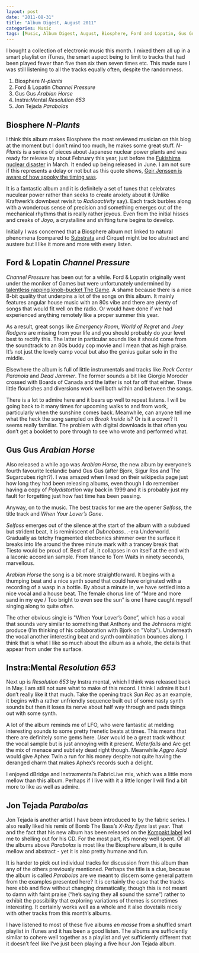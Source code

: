 ```yaml
---
layout: post
date: "2011-08-31"
title: "Album Digest, August 2011"
categories: Music
tags: [Music, Album Digest, August, Biosphere, Ford and Lopatin, Gus Gus, Instramental, Jon Tajeda]
---
```


I bought a collection of electronic music this month. I mixed them all up in a smart playlist on iTunes, the smart aspect being to limit to tracks that had been played fewer than five then six then seven times etc. This made sure I was still listening to all the tracks equally often, despite the randomness.

1. Biosphere _N-plants_
2. Ford & Lopatin _Channel Pressure_
3. Gus Gus _Arabian Horse_
4. Instra:Mental _Resolution 653_
5. Jon Tejada _Parabolas_

## Biosphere _N-Plants_


I think this album makes Biosphere the most reviewed musician on this blog at the moment but I don’t mind too much, he makes some great stuff. _N-Plants_ is a series of pieces about Japanese nuclear power plants and was ready for release by about February this year, just before the [Fukishima nuclear disaster](http://en.wikipedia.org/wiki/Fukushima_Daiichi_nuclear_disaster) in March. It ended up being released in June. I am not sure if this represents a delay or not but as this quote shows, [Geir Jenssen is aware of how spooky the timing was](http://www.touchmusic.org.uk/catalogue/to84_biosphere_nplants.html).

It is a fantastic album and it is definitely a set of tunes that celebrates nuculear power rather than seeks to create anxiety about it (Unlike Kraftwerk’s downbeat revisit to _Radioactivity_ say). Each track burbles along with a wonderous sense of precision and something emerges out of the mechanical rhythms that is really rather joyous. Even from the initial hisses and creaks of _Joyo_, a crystalline and shifting tune begins to develop.

Initially I was concerned that a Biosphere album not linked to natural phenomena (compared to [Substrata](uc4) and Cirque) might be too abstract and austere but I like it more and more with every listen.

## Ford & Lopatin _Channel Pressure_

_Channel Pressure_ has been out for a while. Ford & Lopatin originally went under the moniker of Games but were unfortunately undermined by [talentless rapping knob-bucket The Game](http://www.guardian.co.uk/music/2011/aug/15/game-twitter-prank-la-police). A shame because there is a nice 8-bit quality that underpins a lot of the songs on this album. It mainly features angular house music with an 80s vibe and there are plenty of songs that would fit well on the radio. Or would have done if we had experienced anything remotely like a proper summer this year.

As a result, great songs like _Emergency Room_, _World of Regret_ and _Joey Rodgers_ are missing from your life and you should probably do your level best to rectify this. The latter in particular sounds like it should come from the soundtrack to an 80s buddy cop movie and I mean that as high praise. It’s not just the lovely camp vocal but also the genius guitar solo in the middle.

Elsewhere the album is full of little instrumentals and tracks like _Rock Center Paranoia_ and _Dead Jammer_. The former sounds a bit like Giorgio Moroder crossed with Boards of Canada and the latter is not far off that either. These little flourishes and diversions work well both within and between the songs.

There is a lot to admire here and it bears up well to repeat listens. I will be going back to it many times for upcoming walks to and from work, particularly when the sunshine comes back. Meanwhile, can anyone tell me what the heck the song sampled on _Break Inside_ is? Or is it a cover? It seems really familiar. The problem with digital downloads is that often you don’t get a booklet to pore through to see who wrote and performed what.

## Gus Gus _Arabian Horse_

Also released a while ago was _Arabian Horse_, the new album by everyone’s fourth favourite Icelandic band Gus Gus (after Bjork, Sigur Ros and The Sugarcubes right?). I was amazed when I read on their wikipedia page just how long they had been releasing albums, even though I do remember having a copy of _Polydistortion_ way back in 1999 and it is probably just my fault for forgetting just how fast time has been passing.

Anyway, on to the music. The best tracks for me are the opener _Selfoss_, the title track and _When Your Lover’s Gone_.

_Selfoss_ emerges out of the silence at the start of the album with a subdued but strident beat, it is reminiscent of _Dubnobass…_-era Underworld. Gradually as tetchy fragmented electronics shimmer over the surface it breaks into life around the three minute mark with a trancey break that Tiesto would be proud of. Best of all, it collapses in on itself at the end with a laconic accordian sample. From trance to Tom Waits in ninety seconds, marvellous.

_Arabian Horse_ the song is a bit more straightforward. It begins with a thumping beat and a nice synth sound that could have originated with a recording of a wasp in a bottle. By about a minute in, we have settled into a nice vocal and a house beat. The female chorus line of “More and more sand in my eye / Too bright to even see the sun” is one I have caught myself singing along to quite often.

The other obvious single is "When Your Lover’s Gone”, which has a vocal that sounds very similar to something that Anthony and the Johnsons might produce (I’m thinking of his collaboration with Bjork on "Volta"). Underneath the vocal another interesting beat and synth combination bounces along. I think that is what I like so much about the album as a whole, the details that appear from under the surface.

## Instra:Mental _Resolution 653_

Next up is _Resolution 653_ by Instra:mental, which I think was released back in May. I am still not sure what to make of this record. I think I admire it but I don’t really like it that much. Take the opening track _Sun Rec_ as an example, it begins with a rather unfriendly sequence built out of some nasty synth sounds but then it loses its nerve about half way through and pads things out with some synth.

A lot of the album reminds me of LFO, who were fantastic at melding interesting sounds to some pretty frenetic beats at times. This means that there are definitely some gems here. _User_ would be a great track without the vocal sample but is just annoying with it present. _Waterfalls_ and Arc get the mix of menace and subtlety dead right though. Meanwhile _Aggro Acid_ would give Aphex Twin a run for his money despite not quite having the deranged charm that makes Aphex’s records such a delight.

I enjoyed dBridge and Instra:mental’s FabricLive mix, which was a little more mellow than this album. Perhaps if I live with it a little longer I will find a bit more to like as well as admire.

## Jon Tejada _Parabolas_

Jon Tejada is another artist I have been introduced to by the fabric series. I also really liked his remix of Bomb The Bass’s _X-Ray Eyes_ last year. That and the fact that his new album has been released on the [Kompakt label](http://www.kompakt.fm/) led me to shelling out for his CD. For the most part, it’s money well spent. Of all the albums above _Parabolas_ is most like the Biosphere album, it is quite mellow and abstract - yet it is also pretty humane and fun.

It is harder to pick out individual tracks for discussion from this album than any of the others previously mentioned. Perhaps the title is a clue, because the album is called _Parabolas_ are we meant to discern some general pattern from the examples presented here? It is certainly the case that the tracks here ebb and flow without changing dramatically, though this is not meant to damn with faint praise (“he’s saying they all sound the same”) rather to exhibit the possibility that exploring variations of themes is sometimes interesting. It certainly works well as a whole and it also dovetails nicely with other tracks from this month’s albums.

I have listened to most of these five albums _en masse_ from a shuffled smart playlist in iTunes and it has been a good listen. The albums are sufficiently similar to cohere well together as a playlist and yet sufficiently different that it doesn’t feel like I’ve just been playing a five hour Jon Tejada album.
